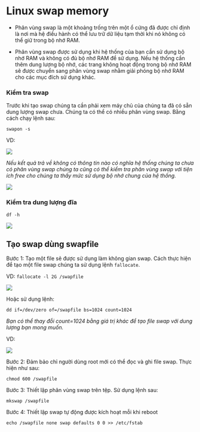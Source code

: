# Linux swap memory

- Phân vùng swap là một khoảng trống trên một ổ cứng đã được chỉ định là nơi mà hệ điều hành có thể lưu trữ dữ liệu tạm thời khi nó không có thể giữ trong bộ nhớ RAM.

- Phân vùng swap được sử dụng khi hệ thống của bạn cần sử dụng bộ nhớ RAM và không có đủ bộ nhớ RAM để sử dụng. Nếu hệ thống cần thêm dung lượng bộ nhớ, các trang không hoạt động trong bộ nhớ RAM sẽ được chuyển sang phân vùng swap nhằm giải phóng bộ nhớ RAM cho các mục đích sử dụng khác.

### Kiểm tra swap

Trước khi tạo swap chúng ta cần phải xem máy chủ của chúng ta đã có sẵn dung lượng swap chưa. Chúng ta có thể có nhiều phân vùng swap. Bằng cách chạy lệnh sau:

`swapon -s`

VD:

<img src=https://imgur.com/cdNb5af.jpg>

*Nếu kết quả trả về không có thông tin nào có nghĩa hệ thống chúng ta chưa có phân vùng swap chúng ta cũng có thể kiểm tra phân vùng swap với tiện ích free cho chúng ta thấy mức sử dụng bộ nhớ chung của hệ thống.*

<img src=https://imgur.com/EGdWhd6.jpg>

### Kiểm tra dung lượng đĩa 

`df -h`

<img src=https://imgur.com/wMMfqUA.jpg>

## Tạo swap dùng swapfile

Bước 1: Tạo một file sẽ được sử dụng làm không gian swap. Cách thực hiện để tạo một file swap chúng ta sử dụng lệnh `fallocate`. 

VD: `fallocate -l 2G /swapfile`

<img src=https://imgur.com/J59oCmX.jpg>

Hoặc sử dụng lệnh:

`dd if=/dev/zero of=/swapfile bs=1024 count=1024`

*Bạn có thể thay đỗi count=1024 bằng giá trị khác để tạo file swap với dung lượng bạn mong muốn.*

VD: 

<img src=https://imgur.com/pGf1MRH.jpg>

Bước 2: Đảm bảo chỉ người dùng root mới có thể đọc và ghi file swap. Thực hiện như sau: 

`chmod 600 /swapfile`

Bước 3: Thiết lập phân vùng swap trên tệp. Sử dụng lệnh sau:

`mkswap /swapfile`

Bước 4: Thiết lập swap tự động được kích hoạt mỗi khi reboot

`echo /swapfile none swap defaults 0 0 >> /etc/fstab`
